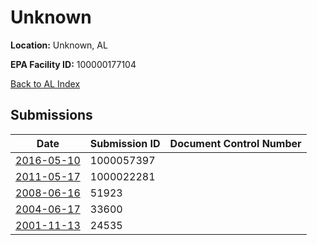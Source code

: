 # Unknown

**Location:** Unknown, AL

**EPA Facility ID:** 100000177104

[Back to AL Index](../../index.md)

## Submissions

| Date | Submission ID | Document Control Number |
|------|--------------|-------------------------|
| [2016-05-10](submissions/1000057397.md) | 1000057397 |  |
| [2011-05-17](submissions/1000022281.md) | 1000022281 |  |
| [2008-06-16](submissions/51923.md) | 51923 |  |
| [2004-06-17](submissions/33600.md) | 33600 |  |
| [2001-11-13](submissions/24535.md) | 24535 |  |
